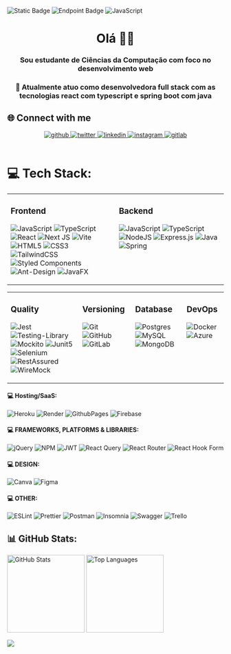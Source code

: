 ![Static Badge](https://img.shields.io/badge/junit?style=flat&logo=junit5&logoColor=%2325A162&logoSize=auto)
![Endpoint Badge](https://img.shields.io/endpoint?style=flat&logo=junit5)
![JavaScript](https://img.shields.io/badge/mockito-%6C9D25.svg?style=flat&logo=mockito&logoColor=%6C9D25) 


<div align="center">
  
# Olá 👋🏽
  
### Sou estudante de Ciências da Computação com foco no desenvolvimento web
### 🔭 Atualmente atuo como desenvolvedora full stack com as tecnologias react com typescript e spring boot com java
 
</div>

## 🌐 Connect with me  
<div align="center">
<a href="https://github.com/liliantavarez" target="_blank">
<img src=https://img.shields.io/badge/github-%2324292e.svg?&style=for-the-badge&logo=github&logoColor=white alt=github style="margin-bottom: 5px;" />
</a>
<a href="https://twitter.com/liliantavarez" target="_blank">
<img src=https://img.shields.io/badge/twitter-%2300acee.svg?&style=for-the-badge&logo=twitter&logoColor=white alt=twitter style="margin-bottom: 5px;" />
</a>
<a href="https://linkedin.com/in/liliantavarez" target="_blank">
<img src=https://img.shields.io/badge/linkedin-%231E77B5.svg?&style=for-the-badge&logo=linkedin&logoColor=white alt=linkedin style="margin-bottom: 5px;" />
</a>
<a href="https://instagram.com/liliantavarez" target="_blank">
<img src=https://img.shields.io/badge/instagram-%23000000.svg?&style=for-the-badge&logo=instagram&logoColor=white alt=instagram style="margin-bottom: 5px;" />
</a>
<a href="https://gitlab.com/liliantavarez" target="_blank">
<img src=https://img.shields.io/badge/gitlab-330F63.svg?&style=for-the-badge&logo=gitlab&logoColor=white alt=gitlab style="margin-bottom: 5px;" />
</a>  
</div>  

<br/>

# 💻 Tech Stack:

<table>
<tr>
<td valign="top" width="33%">
  
### Frontend  
![JavaScript](https://img.shields.io/badge/javascript-%23323330.svg?style=flat&logo=javascript&logoColor=%23F7DF1E) 
![TypeScript](https://img.shields.io/badge/typescript-%23007ACC.svg?style=flat&logo=typescript&logoColor=white) 
![React](https://img.shields.io/badge/react-%2320232a.svg?style=flat&logo=react&logoColor=%2361DAFB) 
![Next JS](https://img.shields.io/badge/Next-black?style=flat&logo=next.js&logoColor=white) 
![Vite](https://img.shields.io/badge/vite-%23646CFF.svg?style=flat&logo=vite&logoColor=white) 
![HTML5](https://img.shields.io/badge/html5-%23E34F26.svg?style=flat&logo=html5&logoColor=white) 
![CSS3](https://img.shields.io/badge/CSS3-1572B6?style=flat&logo=css3&logoColor=white) 
![TailwindCSS](https://img.shields.io/badge/tailwindcss-%2338B2AC.svg?style=flat&logo=tailwind-css&logoColor=white) 
![Styled Components](https://img.shields.io/badge/styled--components-DB7093?style=flat&logo=styled-components&logoColor=white) 
![Ant-Design](https://img.shields.io/badge/-AntDesign-%230170FE?style=flat&logo=ant-design&logoColor=white) 
![JavaFX](https://img.shields.io/badge/javafx-%23FF0000.svg?style=flat&logo=javafx&logoColor=white) 
</td>

<td valign="top" width="33%">

### Backend  
![JavaScript](https://img.shields.io/badge/javascript-%23323330.svg?style=flat&logo=javascript&logoColor=%23F7DF1E) 
![TypeScript](https://img.shields.io/badge/typescript-%23007ACC.svg?style=flat&logo=typescript&logoColor=white) 
![NodeJS](https://img.shields.io/badge/node.js-6DA55F?style=flat&logo=node.js&logoColor=white) 
![Express.js](https://img.shields.io/badge/express.js-%23404d59.svg?style=flat&logo=express&logoColor=%2361DAFB) 
![Java](https://img.shields.io/badge/java-%23ED8B00.svg?style=flat&logo=openjdk&logoColor=white) 
![Spring](https://img.shields.io/badge/spring-%236DB33F.svg?style=flat&logo=spring&logoColor=white) 
</td>

</table>  
<tr>

<table>
<tr>
<td valign="top">
  
### Quality  
![Jest](https://img.shields.io/badge/-jest-%23C21325?style=flat&logo=jest&logoColor=white)
![Testing-Library](https://img.shields.io/badge/-TestingLibrary-%23E33332?style=flat&logo=testing-library&logoColor=white)
![Mockito](https://img.shields.io/badge/mockito-%6C9D25.svg?style=flat&logo=mockito&logoColor=%6C9D25) 
![Junit5](https://img.shields.io/badge/junit5-%23323330.svg?style=flat&logo=junit5&logoColor=%25A162) 
![Selenium](https://img.shields.io/badge/selenium-%43B02A?style=flat&logo=selenium&logoColor=white)
![RestAssured](https://img.shields.io/badge/rest-assured-%109B2E?style=flat&logo=rest-assured&logoColor=white)
![WireMock](https://img.shields.io/badge/wire-mock-FF9505?style=flat)

</td>

<td valign="top">

### Versioning  
![Git](https://img.shields.io/badge/git-%23F05033.svg?style=flat&logo=git&logoColor=white)
![GitHub](https://img.shields.io/badge/github-%23121011.svg?style=flat&logo=github&logoColor=white)
![GitLab](https://img.shields.io/badge/gitlab-%23181717.svg?style=flat&logo=gitlab&logoColor=white)
</td>

<td valign="top">
  
### Database  
![Postgres](https://img.shields.io/badge/postgres-%23316192.svg?style=flat&logo=postgresql&logoColor=white)
![MySQL](https://img.shields.io/badge/mysql-4479A1.svg?style=flat&logo=mysql&logoColor=white)
![MongoDB](https://img.shields.io/badge/MongoDB-%234ea94b.svg?style=flat&logo=mongodb&logoColor=white)
</div>  
</td>

<td valign="top">
  
### DevOps  
![Docker](https://img.shields.io/badge/Docker-%230db7ed.svg?style=flat&logo=docker&logoColor=white)
![Azure](https://img.shields.io/badge/Azure-%230072C6.svg?style=flat&logo=microsoftazure&logoColor=white)
</td>

</table>  
</tr>

#### 💻 Hosting/SaaS:
![Heroku](https://img.shields.io/badge/Heroku-%23430098.svg?style=flat&logo=heroku&logoColor=white) 
![Render](https://img.shields.io/badge/Render-%46E3B7.svg?style=flat&logo=render&logoColor=white) 
![GithubPages](https://img.shields.io/badge/Github%20Pages-121013?style=flat&logo=github&logoColor=white) 
![Firebase](https://img.shields.io/badge/Firebase-%23039BE5.svg?style=flat&logo=firebase) 

#### 💻 FRAMEWORKS, PLATFORMS & LIBRARIES:
![jQuery](https://img.shields.io/badge/jquery-%230769AD.svg?style=flat&logo=jquery&logoColor=white) 
![NPM](https://img.shields.io/badge/NPM-%23CB3837.svg?style=flat&logo=npm&logoColor=white)
![JWT](https://img.shields.io/badge/JWT-black?style=flat&logo=JSON%20web%20tokens) 
![React Query](https://img.shields.io/badge/-React%20Query-FF4154?style=flat&logo=react%20query&logoColor=white) 
![React Router](https://img.shields.io/badge/React_Router-CA4245?style=flat&logo=react-router&logoColor=white) 
![React Hook Form](https://img.shields.io/badge/React%20Hook%20Form-%23EC5990.svg?style=flat&logo=reacthookform&logoColor=white) 

#### 💻 DESIGN:
![Canva](https://img.shields.io/badge/Canva-%2300C4CC.svg?style=flat&logo=Canva&logoColor=white) 
![Figma](https://img.shields.io/badge/Figma-%23F24E1E.svg?style=flat&logo=figma&logoColor=white) 

#### 💻 OTHER:
![ESLint](https://img.shields.io/badge/ESLint-4B3263?style=flat&logo=eslint&logoColor=white) 
![Prettier](https://img.shields.io/badge/Prettier-F7B93E?style=flat&logo=prettier&logoColor=white) 
![Postman](https://img.shields.io/badge/Postman-FF6C37?style=flat&logo=postman&logoColor=white) 
![Insomnia](https://img.shields.io/badge/Insomnia-black?style=flat&logo=insomnia&logoColor=5849BE) 
![Swagger](https://img.shields.io/badge/-Swagger-%23Clojure?style=flat&logo=swagger&logoColor=white) 
![Trello](https://img.shields.io/badge/Trello-%23026AA7.svg?style=flat&logo=Trello&logoColor=white) 

## 📊 GitHub Stats:
<div>
  <img src="https://github-readme-stats.vercel.app/api?username=liliantavarez&theme=dark&hide_border=true&include_all_commits=false&count_private=true" alt="GitHub Stats" style="height: 180px;">
  <img src="https://github-readme-stats.vercel.app/api/top-langs/?username=liliantavarez&theme=dark&hide_border=true&include_all_commits=false&count_private=true&layout=compact" alt="Top Languages" style="height: 180px;">
</div>

![](https://github-readme-streak-stats.herokuapp.com/?user=liliantavarez&theme=dark&hide_border=true)
